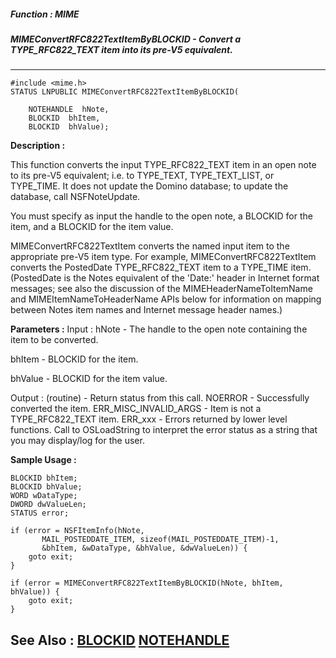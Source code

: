 ##### Function : MIME
##### MIMEConvertRFC822TextItemByBLOCKID - Convert a TYPE_RFC822_TEXT item into its pre-V5 equivalent.
---
```
#include <mime.h>
STATUS LNPUBLIC MIMEConvertRFC822TextItemByBLOCKID(

	NOTEHANDLE  hNote,
	BLOCKID  bhItem,
	BLOCKID  bhValue);
```
**Description :**

This function converts the input TYPE_RFC822_TEXT item in an open note to its 
pre-V5 equivalent; i.e. to TYPE_TEXT, TYPE_TEXT_LIST, or TYPE_TIME.    It does 
not update the Domino database; to update the database, call NSFNoteUpdate.

You must specify as input the handle to the open note, a BLOCKID for the item, 
and a BLOCKID for the item value.

MIMEConvertRFC822TextItem converts the named input item to the appropriate 
pre-V5 item type.  For example, MIMEConvertRFC822TextItem converts the 
PostedDate TYPE_RFC822_TEXT item to a TYPE_TIME item.  (PostedDate is the Notes 
equivalent of the 'Date:' header in Internet format messages; see also the 
discussion of the MIMEHeaderNameToItemName and MIMEItemNameToHeaderName APIs 
below for information on mapping between Notes item names and Internet message 
header names.)


**Parameters :**
Input :
hNote  -  The handle to the open note containing the item to be converted.

bhItem  -  BLOCKID for the item.

bhValue  -  BLOCKID for the item value.

Output :
(routine)  -  Return status from this call.
	NOERROR - Successfully converted the item.
	ERR_MISC_INVALID_ARGS - Item is not a TYPE_RFC822_TEXT item.
	ERR_xxx - Errors returned by lower level functions.  Call to OSLoadString to interpret the error status as a string that you may display/log for the user.




**Sample Usage :**
```
BLOCKID bhItem;
BLOCKID bhValue;
WORD wDataType;
DWORD dwValueLen;
STATUS error;

if (error = NSFItemInfo(hNote,
	   MAIL_POSTEDDATE_ITEM, sizeof(MAIL_POSTEDDATE_ITEM)-1,
	   &bhItem, &wDataType, &bhValue, &dwValueLen)) {
	goto exit;
}

if (error = MIMEConvertRFC822TextItemByBLOCKID(hNote, bhItem, bhValue)) {
	goto exit;
}

```
**See Also :**
[BLOCKID](/domino-c-api-docs/reference/Data/BLOCKID)
[NOTEHANDLE](/domino-c-api-docs/reference/Data/NOTEHANDLE)
---

